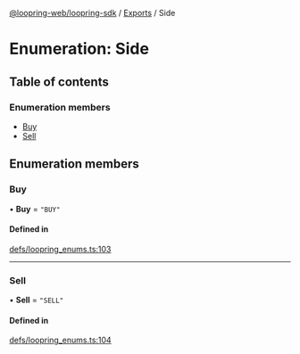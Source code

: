 [@loopring-web/loopring-sdk](../README.md) / [Exports](../modules.md) / Side

# Enumeration: Side

## Table of contents

### Enumeration members

- [Buy](Side.md#buy)
- [Sell](Side.md#sell)

## Enumeration members

### Buy

• **Buy** = `"BUY"`

#### Defined in

[defs/loopring_enums.ts:103](https://github.com/Loopring/loopring_sdk/blob/6d0be7c/src/defs/loopring_enums.ts#L103)

___

### Sell

• **Sell** = `"SELL"`

#### Defined in

[defs/loopring_enums.ts:104](https://github.com/Loopring/loopring_sdk/blob/6d0be7c/src/defs/loopring_enums.ts#L104)
